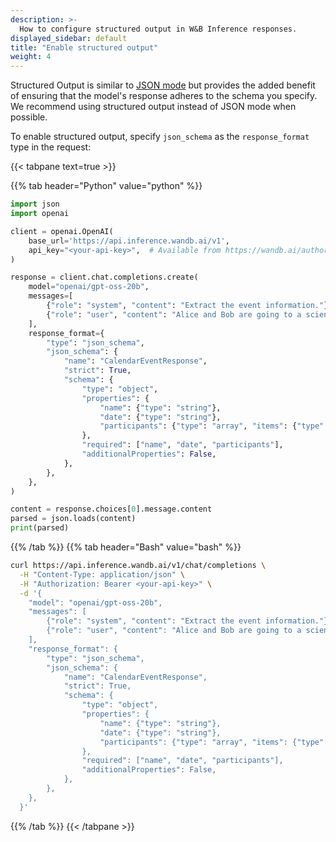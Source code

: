 ```yaml
---
description: >-
  How to configure structured output in W&B Inference responses.
displayed_sidebar: default
title: "Enable structured output"
weight: 4
---
```


Structured Output is similar to [JSON mode](../json-mode) but provides the added benefit of ensuring that the model's response adheres to the schema you specify. We recommend using structured output instead of JSON mode when possible.

To enable structured output, specify `json_schema` as the `response_format` type in the request:

{{< tabpane text=true >}}

{{% tab header="Python" value="python" %}}

```python {hl_lines=["15-31"]}
import json
import openai

client = openai.OpenAI(
    base_url='https://api.inference.wandb.ai/v1',
    api_key="<your-api-key>",  # Available from https://wandb.ai/authorize
)

response = client.chat.completions.create(
    model="openai/gpt-oss-20b",
    messages=[
        {"role": "system", "content": "Extract the event information."},
        {"role": "user", "content": "Alice and Bob are going to a science fair on Friday."},
    ],
    response_format={
        "type": "json_schema",
        "json_schema": {
            "name": "CalendarEventResponse",
            "strict": True,
            "schema": {
                "type": "object",
                "properties": {
                    "name": {"type": "string"},
                    "date": {"type": "string"},
                    "participants": {"type": "array", "items": {"type": "string"}},
                },
                "required": ["name", "date", "participants"],
                "additionalProperties": False,
            },
        },
    },
)

content = response.choices[0].message.content
parsed = json.loads(content)
print(parsed)
```

{{% /tab %}}
{{% tab header="Bash" value="bash" %}}

```bash {hl_lines=["10-26"]}
curl https://api.inference.wandb.ai/v1/chat/completions \
  -H "Content-Type: application/json" \
  -H "Authorization: Bearer <your-api-key>" \
  -d '{
    "model": "openai/gpt-oss-20b",
    "messages": [
        {"role": "system", "content": "Extract the event information."},
        {"role": "user", "content": "Alice and Bob are going to a science fair on Friday."},
    ],
    "response_format": {
        "type": "json_schema",
        "json_schema": {
            "name": "CalendarEventResponse",
            "strict": True,
            "schema": {
                "type": "object",
                "properties": {
                    "name": {"type": "string"},
                    "date": {"type": "string"},
                    "participants": {"type": "array", "items": {"type": "string"}},
                },
                "required": ["name", "date", "participants"],
                "additionalProperties": False,
            },
        },
    },
  }'
```

{{% /tab %}}
{{< /tabpane >}}
